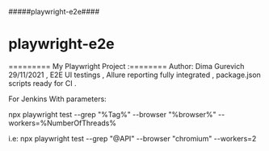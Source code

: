 #####playwright-e2e####
# playwright-e2e
========= My Playwright Project :========
Author: Dima Gurevich 29/11/2021 ,  E2E UI testings , Allure reporting fully integrated , package.json scripts ready for CI .

For Jenkins With parameters:

npx playwright test --grep "%Tag%" --browser "%browser%" --workers=%NumberOfThreads%

i.e:
npx playwright test --grep "@API" --browser "chromium" --workers=2
